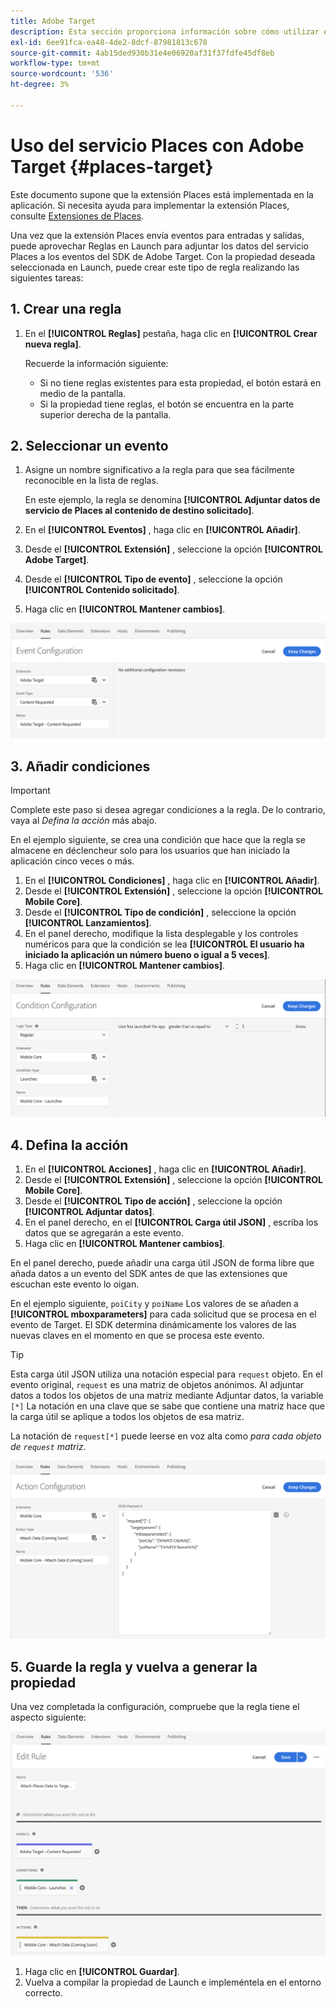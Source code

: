 ```yaml
---
title: Adobe Target
description: Esta sección proporciona información sobre cómo utilizar el servicio Places con Adobe Target.
exl-id: 6ee91fca-ea48-4de2-8dcf-87981813c678
source-git-commit: 4ab15ded930b31e4e06920af31f37fdfe45df8eb
workflow-type: tm+mt
source-wordcount: '536'
ht-degree: 3%

---
```


# Uso del servicio Places con Adobe Target {#places-target}

Este documento supone que la extensión Places está implementada en la aplicación. Si necesita ayuda para implementar la extensión Places, consulte [Extensiones de Places](/help/places-ext-aep-sdks/places-extension/places-extension.md).

Una vez que la extensión Places envía eventos para entradas y salidas, puede aprovechar Reglas en Launch para adjuntar los datos del servicio Places a los eventos del SDK de Adobe Target. Con la propiedad deseada seleccionada en Launch, puede crear este tipo de regla realizando las siguientes tareas:

## 1. Crear una regla

1. En el **[!UICONTROL Reglas]** pestaña, haga clic en **[!UICONTROL Crear nueva regla]**.

   Recuerde la información siguiente:

   * Si no tiene reglas existentes para esta propiedad, el botón estará en medio de la pantalla.
   * Si la propiedad tiene reglas, el botón se encuentra en la parte superior derecha de la pantalla.

## 2. Seleccionar un evento

1. Asigne un nombre significativo a la regla para que sea fácilmente reconocible en la lista de reglas.

   En este ejemplo, la regla se denomina **[!UICONTROL Adjuntar datos de servicio de Places al contenido de destino solicitado]**.

1. En el **[!UICONTROL Eventos]** , haga clic en **[!UICONTROL Añadir]**.
1. Desde el **[!UICONTROL Extensión]** , seleccione la opción **[!UICONTROL Adobe Target]**.
1. Desde el **[!UICONTROL Tipo de evento]** , seleccione la opción **[!UICONTROL Contenido solicitado]**.
1. Haga clic en **[!UICONTROL Mantener cambios]**.

![añadir un evento](/help/assets/ad-setEvent_target.png)

## 3. Añadir condiciones

>[!IMPORTANT]
>
>Complete este paso si desea agregar condiciones a la regla. De lo contrario, vaya al *Defina la acción* más abajo.

En el ejemplo siguiente, se crea una condición que hace que la regla se almacene en déclencheur solo para los usuarios que han iniciado la aplicación cinco veces o más.

1. En el **[!UICONTROL Condiciones]** , haga clic en **[!UICONTROL Añadir]**.
1. Desde el **[!UICONTROL Extensión]** , seleccione la opción **[!UICONTROL Mobile Core]**.
1. Desde el **[!UICONTROL Tipo de condición]** , seleccione la opción **[!UICONTROL Lanzamientos]**.
1. En el panel derecho, modifique la lista desplegable y los controles numéricos para que la condición se lea **[!UICONTROL El usuario ha iniciado la aplicación un número bueno o igual a 5 veces]**.
1. Haga clic en **[!UICONTROL Mantener cambios]**.

![añadir una condición](/help/assets/ad-setCondition_target.png)

## 4. Defina la acción

1. En el **[!UICONTROL Acciones]** , haga clic en **[!UICONTROL Añadir]**.
1. Desde el **[!UICONTROL Extensión]** , seleccione la opción **[!UICONTROL Mobile Core]**.
1. Desde el **[!UICONTROL Tipo de acción]** , seleccione la opción **[!UICONTROL Adjuntar datos]**.
1. En el panel derecho, en el **[!UICONTROL Carga útil JSON]** , escriba los datos que se agregarán a este evento.
1. Haga clic en **[!UICONTROL Mantener cambios]**.

En el panel derecho, puede añadir una carga útil JSON de forma libre que añada datos a un evento del SDK antes de que las extensiones que escuchan este evento lo oigan.

En el ejemplo siguiente, `poiCity` y `poiName` Los valores de se añaden a **[!UICONTROL mboxparameters]** para cada solicitud que se procesa en el evento de Target. El SDK determina dinámicamente los valores de las nuevas claves en el momento en que se procesa este evento.

>[!TIP]
>
>Esta carga útil JSON utiliza una notación especial para `request` objeto. En el evento original, `request` es una matriz de objetos anónimos. Al adjuntar datos a todos los objetos de una matriz mediante Adjuntar datos, la variable `[*]` La notación en una clave que se sabe que contiene una matriz hace que la carga útil se aplique a todos los objetos de esa matriz.
>
>La notación de `request[*]` puede leerse en voz alta como _para cada objeto de `request` matriz_.

![definir la acción](/help/assets/ad-setAction-target.png)

## 5. Guarde la regla y vuelva a generar la propiedad

Una vez completada la configuración, compruebe que la regla tiene el aspecto siguiente:

![regla completada](/help/assets/ad-ruleComplete-target.png)

1. Haga clic en **[!UICONTROL Guardar]**.
1. Vuelva a compilar la propiedad de Launch e impleméntela en el entorno correcto.
